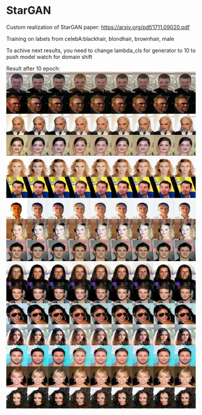 # StarGAN

Custom realization of StarGAN paper: https://arxiv.org/pdf/1711.09020.pdf

Training on labels from celebA:blackhair, blondhair, brownhair, male

To achive next results, you need to change lambda_cls for generator to 10 to push model watch for domain shift

Result after 10 epoch:
![alt text](https://github.com/SerK0/StarGAN/blob/main/result/result.jpg?raw=true)
